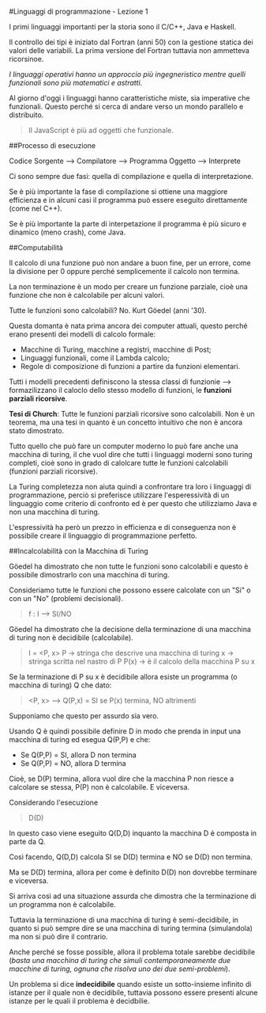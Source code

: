 #Linguaggi di programmazione - Lezione 1

I primi linguaggi importanti per la storia sono il C/C++, Java e Haskell.

Il controllo dei tipi è iniziato dal Fortran (anni 50) con la gestione statica dei valori delle variabili. La prima versione del Fortran tuttavia non ammetteva ricorsinoe.

_I linguaggi operativi hanno un approccio più ingegneristico mentre quelli funzionali sono più matematici e astratti._

Al giorno d'oggi i linguaggi hanno caratteristiche miste, sia imperative che funzionali. Questo perché si cerca di andare verso un mondo parallelo e distribuito.

> Il JavaScript è più ad oggetti che funzionale.

##Processo di esecuzione

Codice Sorgente --> Compilatore --> Programma Oggetto --> Interprete

Ci sono sempre due fasi: quella di compilazione e quella di interpretazione.

Se è più importante la fase di compilazione si ottiene una maggiore efficienza e in alcuni casi il programma può essere eseguito direttamente (come nel C++).

Se è più importante la parte di interpetazione il programma è più sicuro e dinamico (meno crash), come Java.

##Computabilità

Il calcolo di una funzione può non andare a buon fine, per un errore, come la divisione per 0 oppure perché semplicemente il calcolo non termina.

La non terminazione è un modo per creare un funzione parziale, cioè una funzione che non è calcolabile per alcuni valori.

Tutte le funzioni sono calcolabili? No. Kurt Göedel (anni '30).

Questa domanta è nata prima ancora dei computer attuali, questo perché erano presenti dei modelli di calcolo formale:

* Macchine di Turing, macchine a registri, macchine di Post;
* Linguaggi funzionali, come il Lambda calcolo;
* Regole di composizione di funzioni a partire da funzioni elementari.

Tutti i modelli precedenti definiscono la stessa classi di funzionie --> formazilizzano il caloclo dello stesso modello di funzioni, le __funzioni parziali ricorsive__.

__Tesi di Church__: Tutte le funzioni parziali ricorsive sono calcolabili. Non è un teorema, ma una tesi in quanto è un concetto intuitivo che non è ancora stato dimostrato.

Tutto quello che può fare un computer moderno lo può fare anche una macchina di turing, il che vuol dire che tutti i linguaggi moderni sono turing completi, cioè sono in grado di calolcare tutte le funzioni calcolabili (funzioni parziali ricorsive).

La Turing completezza non aiuta quindi a confrontare tra loro i linguaggi di programmazione, perciò si preferisce utilizzare l'esperessività di un linguaggio come criterio di confronto ed è per questo che utilizziamo Java e non una macchina di turing.

L'espressività ha però un prezzo in efficienza e di conseguenza non è possibile creare il linguaggio di programmazione perfetto.

##Incalcolabilità con la Macchina di Turing

Göedel ha dimostrato che non tutte le funzioni sono calcolabili e questo è possibile dimostrarlo con una macchina di turing.

Consideriamo tutte le funzioni che possono essere calcolate con un "Si" o con un "No" (problemi decisionali).

> f : I --> SI/NO

Göedel ha dimostrato che la decisione della terminazione di una macchina di turing non è decidibile (calcolabile).

> I = <P, x>
> P -> stringa che descrive una macchina di turing
> x -> stringa scritta nel nastro di P
> P(x) -> è il calcolo della macchina P su x

Se la terminazione di P su x è decidibile allora esiste un programma (o macchina di turing) Q che dato:

> <P, x> --> Q(P,x) = SI se P(x) termina, NO altrimenti

Supponiamo che questo per assurdo sia vero.

Usando Q è quindi possibile definire D in modo che prenda in input una macchina di turing ed esegua Q(P,P) e che:

- Se Q(P,P) = SI, allora D non termina
- Se Q(P,P) = NO, allora D termina

Cioè, se D(P) termina, allora vuol dire che la macchina P non riesce a calcolare se stessa, P(P) non è calcolabile.
E viceversa.

Considerando l'esecuzione 

> D(D)

In questo caso viene eseguito Q(D,D) inquanto la macchina D è composta in parte da Q.

Così facendo, Q(D,D) calcola SI se D(D) termina e NO se D(D) non termina.

Ma se D(D) termina, allora per come è definito D(D) non dovrebbe terminare e viceversa.

Si arriva così ad una situazione assurda che dimostra che la terminazione di un programma non è calcolabile.

Tuttavia la terminazione di una macchina di turing è semi-decidibile, in quanto si può sempre dire se una macchina di turing termina (simulandola) ma non si può dire il contrario.

Anche perché se fosse possible, allora il problema totale sarebbe decidibile (_basta una macchina di turing che simuli contemporaneamente due macchine di turing, ognuna che risolva uno dei due semi-problemi_).

Un problema si dice __indecidibile__ quando esiste un sotto-insieme infinito di istanze per il quale non è decidibile, tuttavia possono essere presenti alcune istanze per le quali il problema è decidbilie.
